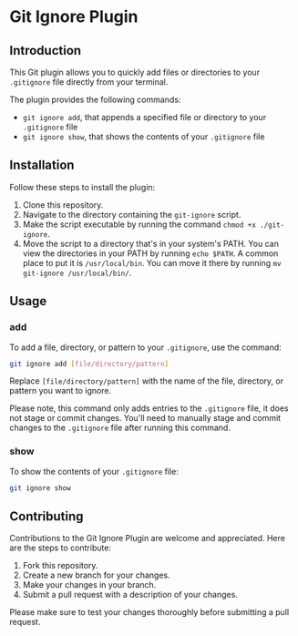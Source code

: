 # Git Ignore Plugin

## Introduction
This Git plugin allows you to quickly add files or directories to your `.gitignore` file directly from your terminal. 

The plugin provides the following commands:

- `git ignore add`, that appends a specified file or directory to your `.gitignore` file
- `git ignore show`, that shows the contents of your `.gitignore` file

## Installation
Follow these steps to install the plugin:

1. Clone this repository.
2. Navigate to the directory containing the `git-ignore` script.
3. Make the script executable by running the command `chmod +x ./git-ignore`.
4. Move the script to a directory that's in your system's PATH. You can view the directories in your PATH by running `echo $PATH`. A common place to put it is `/usr/local/bin`. You can move it there by running `mv git-ignore /usr/local/bin/`.

## Usage

### add
To add a file, directory, or pattern to your `.gitignore`, use the command:

```bash
git ignore add [file/directory/pattern]
```

Replace `[file/directory/pattern]` with the name of the file, directory, or pattern you want to ignore.

Please note, this command only adds entries to the `.gitignore` file, it does not stage or commit changes. You'll need to manually stage and commit changes to the `.gitignore` file after running this command.

### show
To show the contents of your `.gitignore` file:

```bash
git ignore show
```

## Contributing
Contributions to the Git Ignore Plugin are welcome and appreciated. Here are the steps to contribute:

1. Fork this repository.
2. Create a new branch for your changes.
3. Make your changes in your branch.
4. Submit a pull request with a description of your changes.

Please make sure to test your changes thoroughly before submitting a pull request.

